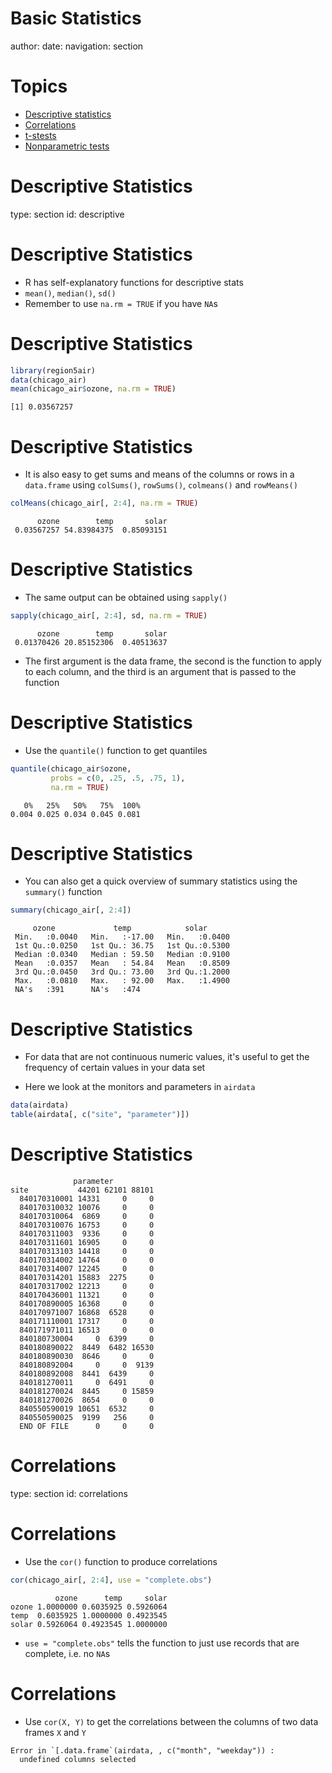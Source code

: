 Basic Statistics
========================================================
author: 
date: 
navigation: section


Topics
========================================================

- [Descriptive statistics](#/descriptive)
- [Correlations](#/correlations)
- [t-stests](#/t-tests)
- [Nonparametric tests](#/nonparametric)


Descriptive Statistics
========================================================
type: section
id: descriptive

Descriptive Statistics
========================================================

- R has self-explanatory functions for descriptive stats
- `mean()`, `median()`, `sd()` 
- Remember to use `na.rm = TRUE` if you have `NA`s

Descriptive Statistics
=======================================================


```r
library(region5air)
data(chicago_air)
mean(chicago_air$ozone, na.rm = TRUE)
```

```
[1] 0.03567257
```

Descriptive Statistics
========================================================

- It is also easy to get sums and means of the columns or rows
in a `data.frame` using `colSums()`, `rowSums()`, `colmeans()`
and `rowMeans()`


```r
colMeans(chicago_air[, 2:4], na.rm = TRUE)
```

```
      ozone        temp       solar 
 0.03567257 54.83984375  0.85093151 
```

Descriptive Statistics
========================================================

- The same output can be obtained using `sapply()`


```r
sapply(chicago_air[, 2:4], sd, na.rm = TRUE)
```

```
      ozone        temp       solar 
 0.01370426 20.85152306  0.40513637 
```

- The first argument is the data frame, the second is the function to
apply to each column, and the third is an argument that is passed to the function

Descriptive Statistics
===========================================================

- Use the `quantile()` function to get quantiles


```r
quantile(chicago_air$ozone, 
         probs = c(0, .25, .5, .75, 1),
         na.rm = TRUE)
```

```
   0%   25%   50%   75%  100% 
0.004 0.025 0.034 0.045 0.081 
```


Descriptive Statistics
==========================================================

- You can also get a quick overview of summary statistics using the 
`summary()` function


```r
summary(chicago_air[, 2:4])
```

```
     ozone             temp            solar       
 Min.   :0.0040   Min.   :-17.00   Min.   :0.0400  
 1st Qu.:0.0250   1st Qu.: 36.75   1st Qu.:0.5300  
 Median :0.0340   Median : 59.50   Median :0.9100  
 Mean   :0.0357   Mean   : 54.84   Mean   :0.8509  
 3rd Qu.:0.0450   3rd Qu.: 73.00   3rd Qu.:1.2000  
 Max.   :0.0810   Max.   : 92.00   Max.   :1.4900  
 NA's   :391      NA's   :474                      
```

Descriptive Statistics
========================================================

- For data that are not continuous numeric values, it's useful to get the frequency
of certain values in your data set

- Here we look at the monitors and parameters in `airdata` 


```r
data(airdata)
table(airdata[, c("site", "parameter")])
```

Descriptive Statistics
========================================================


```
              parameter
site           44201 62101 88101
  840170310001 14331     0     0
  840170310032 10076     0     0
  840170310064  6869     0     0
  840170310076 16753     0     0
  840170311003  9336     0     0
  840170311601 16905     0     0
  840170313103 14418     0     0
  840170314002 14764     0     0
  840170314007 12245     0     0
  840170314201 15883  2275     0
  840170317002 12213     0     0
  840170436001 11321     0     0
  840170890005 16368     0     0
  840170971007 16868  6528     0
  840171110001 17317     0     0
  840171971011 16513     0     0
  840180730004     0  6399     0
  840180890022  8449  6482 16530
  840180890030  8646     0     0
  840180892004     0     0  9139
  840180892008  8441  6439     0
  840181270011     0  6491     0
  840181270024  8445     0 15859
  840181270026  8654     0     0
  840550590019 10651  6532     0
  840550590025  9199   256     0
  END OF FILE      0     0     0
```

Correlations
========================================================
type: section
id: correlations

Correlations
========================================================

- Use the `cor()` function to produce correlations


```r
cor(chicago_air[, 2:4], use = "complete.obs")
```

```
          ozone      temp     solar
ozone 1.0000000 0.6035925 0.5926064
temp  0.6035925 1.0000000 0.4923545
solar 0.5926064 0.4923545 1.0000000
```

- `use = "complete.obs"` tells the function to just use records that
are complete, i.e. no `NA`s

Correlations
========================================================

- Use `cor(X, Y)` to get the correlations between the columns of 
two data frames `X` and `Y`




```
Error in `[.data.frame`(airdata, , c("month", "weekday")) : 
  undefined columns selected
```
